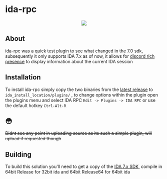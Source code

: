 # ida-rpc

<p align="center"><img src ="https://i.imgur.com/OcrZ7Fp.png" /></p>

## About
ida-rpc was a quick test plugin to see what changed in the 7.0 sdk, subsequently it only supports IDA 7.x as of now, 
it allows for [discord rich presence](https://discordapp.com/rich-presence) to display information about the current IDA session

## Installation
To install ida-rpc simply copy the two binaries from the [latest release](https://github.com/offlineJ/ida-rpc/releases) to ```ida_install_location/plugins/``` ,
to change options within the plugin open the plugins menu and select IDA RPC ```Edit -> Plugins -> IDA RPC``` or use the default hotkey ```Ctrl-Alt-R```

## :flushed:
~~Didnt see any point in uploading source as its such a simple plugin, will upload if requested though~~

## Building
To build this solution you'll need to get a copy of the [IDA 7.x SDK](https://www.hex-rays.com/products/ida/support/download.shtml), compile in 64bit Release for 32bit ida and 64bit Release64 for 64bit ida
